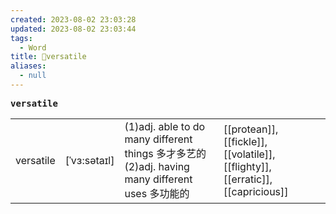 ```yaml
---
created: 2023-08-02 23:03:28
updated: 2023-08-02 23:03:44
tags:
  - Word
title: 📖versatile
aliases:
  - null
---
```


<pre><strong>versatile</strong></pre>
|   |   |   |   |
|---|---|---|---|
|versatile|[ˈvɜ:sətaɪl]|(1)adj. able to do many different things 多才多艺的(2)adj. having many different uses 多功能的|[[protean]], [[fickle]], [[volatile]], [[flighty]], [[erratic]], [[capricious]]|